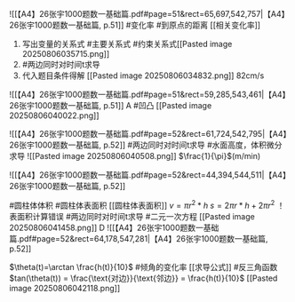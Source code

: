 ![[【A4】26张宇1000题数一基础篇.pdf#page=51&rect=65,697,542,757|【A4】26张宇1000题数一基础篇, p.51]]
#变化率 #到原点的距离  [[相关变化率]] 
1. 写出变量的关系式 #主要关系式 #约束关系式[[Pasted image 20250806035715.png]]
2. #两边同时对时间t求导
3. 代入题目条件得解
[[Pasted image 20250806034832.png]]
82cm/s

![[【A4】26张宇1000题数一基础篇.pdf#page=51&rect=59,285,543,461|【A4】26张宇1000题数一基础篇, p.51]]
A #凹凸
[[Pasted image 20250806040022.png]]

![[【A4】26张宇1000题数一基础篇.pdf#page=52&rect=61,724,542,795|【A4】26张宇1000题数一基础篇, p.52]]
#两边同时对时间t求导  #水面高度，体积微分求导
![[Pasted image 20250806040508.png]]
$\frac{1}{\pi}$(m/min)

![[【A4】26张宇1000题数一基础篇.pdf#page=52&rect=44,394,544,511|【A4】26张宇1000题数一基础篇, p.52]]

#圆柱体体积 #圆柱体表面积 [[圆柱体表面积]]
$v=\pi r^2*h$ $s=2\pi r*h+2\pi r^2$  ！表面积计算错误
#两边同时对时间t求导 #二元一次方程
 [[Pasted image 20250806041458.png]]
D 
![[【A4】26张宇1000题数一基础篇.pdf#page=52&rect=64,178,547,281|【A4】26张宇1000题数一基础篇, p.52]]

 $\theta(t)=\arctan \frac{h(t)}{10}$ 
#倾角的变化率 [[求导公式]] #反三角函数 $tan(\theta(t)) = \frac{\text{对边}}{\text{邻边}} = \frac{h(t)}{10}$
[[Pasted image 20250806042118.png]]


